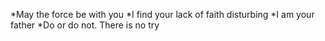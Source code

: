 *May the force be with you
*I find your lack of faith disturbing
*I am your father
*Do or do not. There is no try
